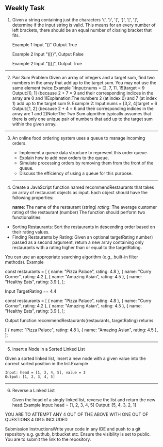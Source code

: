 ## Weekly Task

1. Given a string containing just the characters '(', ')', '{', '}', '[', ']', determine if the input string is valid. This means for an every number of left brackets, there should be an equal number of closing bracket that fits.

   Example 1
   Input
   "()"
   Output
   True

   Example 2
   Input
   "([)}",
   Output
   False

   Example 2
   Input
   "([)]",
   Output
   True

---

2. Pair Sum Problem
   Given an array of integers and a target sum, find two numbers in the array that add up to the target sum. You may not use the same element twice.Example 1:Input:nums = [2, 7, 11, 15]target = 9 Output:[0, 1] (because 2 + 7 = 9 and their corresponding indices in the array are 0 and 1)Explanation:The numbers 2 (at index 0) and 7 (at index 1) add up to the target sum 9. Example 2: Input:nums = [3,2, 4]target = 6 Output:[1, 2] (because 2 + 4 = 6 and their corresponding indices in the array are 1 and 2)Note:The
   Two Sum algorithm typically assumes that there is only one unique pair
   of numbers that add up to the target sum within the given array.

---

3. An
   online food ordering system uses a queue to manage incoming orders.

   - Implement a queue data structure to represent this order queue.
   - Explain how to add new orders to the queue.
   - Simulate processing orders by removing them from the front of the queue.
   - Discuss the efficiency of using a queue for this purpose.

   ***

4. Create a JavaScript function named recommendRestaurants that takes an array of restaurant objects as input. Each object should have the following properties:

   **name**: The name of the restaurant (string)
   _rating_: The average customer rating of the restaurant (number)
   The function should perform two functionalities:

- Sorting Restaurants:
  Sort the restaurants in descending order based on their rating values.
- Finding Restaurants by Rating:
  Given an optional targetRating
  number) passed as a second argument, return a new array containing only
  restaurants with a rating higher than or equal to the targetRating.

You can use an appropriate searching algorithm (e.g., built-in filter
methods).
Example

const restaurants = [
{ name: "Pizza Palace", rating: 4.8 },
{ name: "Curry Corner", rating: 4.2 },
{ name: "Amazing Asian", rating: 4.5 },
{ name: "Healthy Eats", rating: 3.9 },
];

Input
TargetRating == 4.4

const restaurants = [
{ name: "Pizza Palace", rating: 4.8 },
{ name: "Curry Corner", rating: 4.2 },
{ name: "Amazing Asian", rating: 4.5 },
{ name: "Healthy Eats", rating: 3.9 },
];

Output
function recommendRestaurants(restaurants, targetRating) returns

[
{ name: "Pizza Palace", rating: 4.8 },
{ name: "Amazing Asian", rating: 4.5 },
];

---

5. Insert a Node in a Sorted Linked List

Given a sorted linked list, insert a new node with a given value into the correct sorted position in the list.Example

    Input: head = [1, 2, 4, 5], value = 3
    Output: [1, 2, 3, 4, 5]

---

6. Reverse a Linked List

   Given the head of a singly linked list, reverse the list and return the new head.Example
   Input: head = [1, 2, 3, 4, 5]
   Output: [5, 4, 3, 2, 1]

YOU ARE TO ATTEMPT ANY 4 OUT OF THE ABOVE WITH ONE OUT OF QUESTIONS 4 OR 5 INCLUDED

Submission InstructionsWrite your code in any IDE and push to a git repository e.g. guthub, bitbucket etc. Ensure the visibility is set to public.
You are to submit the link to the repository.

